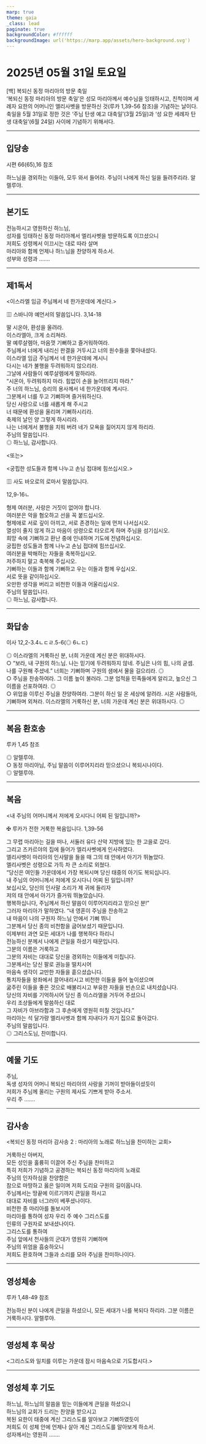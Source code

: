```yaml
---
marp: true
theme: gaia
_class: lead
paginate: true
backgroundColor: #ffffff
backgroundImage: url('https://marp.app/assets/hero-background.svg')
---
```


# 2025년 05월 31일 토요일

[백] 복되신 동정 마리아의 방문 축일  
‘복되신 동정 마리아의 방문 축일’은 성모 마리아께서 예수님을 잉태하시고, 친척이며 세례자 요한의 어머니인 엘리사벳을 방문하신 것(루카 1,39-56 참조)을 기념하는 날이다. 축일을 5월 31일로 정한 것은 ‘주님 탄생 예고 대축일’(3월 25일)과 ‘성 요한 세례자 탄생 대축일’(6월 24일) 사이에 기념하기 위해서다.




---

## 입당송

시편 66(65),16 참조

하느님을 경외하는 이들아, 모두 와서 들어라. 주님이 나에게 하신 일을 들려주리라. 알렐루야.  
  


---

## 본기도

전능하시고 영원하신 하느님,  
성자를 잉태하신 동정 마리아께서 엘리사벳을 방문하도록 이끄셨으니  
저희도 성령께서 이끄시는 대로 따라 살며  
마리아와 함께 언제나 하느님을 찬양하게 하소서.  
성부와 성령과 …….  
  


---

## 제1독서

<이스라엘 임금 주님께서 네 한가운데에 계신다.>

▥ 스바니야 예언서의 말씀입니다. 3,14-18

딸 시온아, 환성을 올려라.  
이스라엘아, 크게 소리쳐라.  
딸 예루살렘아, 마음껏 기뻐하고 즐거워하여라.  
주님께서 너에게 내리신 판결을 거두시고 너의 원수들을 쫓아내셨다.  
이스라엘 임금 주님께서 네 한가운데에 계시니  
다시는 네가 불행을 두려워하지 않으리라.  
그날에 사람들이 예루살렘에게 말하리라.  
“시온아, 두려워하지 마라. 힘없이 손을 늘어뜨리지 마라.”  
주 너의 하느님, 승리의 용사께서 네 한가운데에 계시다.  
그분께서 너를 두고 기뻐하며 즐거워하신다.  
당신 사랑으로 너를 새롭게 해 주시고  
너 때문에 환성을 올리며 기뻐하시리라.  
축제의 날인 양 그렇게 하시리라.  
나는 너에게서 불행을 치워 버려 네가 모욕을 짊어지지 않게 하리라.  
주님의 말씀입니다.  
◎ 하느님, 감사합니다.  
  
<또는>  
  
<궁핍한 성도들과 함께 나누고 손님 접대에 힘쓰십시오.>  
  
  
▥ 사도 바오로의 로마서 말씀입니다.  
  
  
12,9-16ㄴ  
  
형제 여러분, 사랑은 거짓이 없어야 합니다.  
여러분은 악을 혐오하고 선을 꼭 붙드십시오.  
형제애로 서로 깊이 아끼고, 서로 존경하는 일에 먼저 나서십시오.  
열성이 줄지 않게 하고 마음이 성령으로 타오르게 하며 주님을 섬기십시오.  
희망 속에 기뻐하고 환난 중에 인내하며 기도에 전념하십시오.  
궁핍한 성도들과 함께 나누고 손님 접대에 힘쓰십시오.  
여러분을 박해하는 자들을 축복하십시오.  
저주하지 말고 축복해 주십시오.  
기뻐하는 이들과 함께 기뻐하고 우는 이들과 함께 우십시오.  
서로 뜻을 같이하십시오.  
오만한 생각을 버리고 비천한 이들과 어울리십시오.  
주님의 말씀입니다.  
◎ 하느님, 감사합니다.  


---

## 화답송

이사 12,2-3.4ㄴㄷㄹ.5-6(◎ 6ㄴㄷ)

◎ 이스라엘의 거룩하신 분, 너희 가운데 계신 분은 위대하시다.  
○ “보라, 내 구원의 하느님. 나는 믿기에 두려워하지 않네. 주님은 나의 힘, 나의 굳셈. 나를 구원해 주셨네.” 너희는 기뻐하며 구원의 샘에서 물을 길으리라. ◎  
○ 주님을 찬송하여라. 그 이름 높이 불러라. 그분 업적을 민족들에게 알리고, 높으신 그 이름을 선포하여라. ◎  
○ 위업을 이루신 주님을 찬양하여라. 그분이 하신 일 온 세상에 알려라. 시온 사람들아, 기뻐하며 외쳐라. 이스라엘의 거룩하신 분, 너희 가운데 계신 분은 위대하시다. ◎  
  


---

## 복음 환호송

루카 1,45 참조

◎ 알렐루야.  
○ 동정 마리아님, 주님 말씀이 이루어지리라 믿으셨으니 복되시나이다.  
◎ 알렐루야.  
  


---

## 복음

<내 주님의 어머니께서 저에게 오시다니 어찌 된 일입니까?>

✠ 루카가 전한 거룩한 복음입니다. 1,39-56

그 무렵 마리아는 길을 떠나, 서둘러 유다 산악 지방에 있는 한 고을로 갔다.  
그리고 즈카르야의 집에 들어가 엘리사벳에게 인사하였다.  
엘리사벳이 마리아의 인사말을 들을 때 그의 태 안에서 아기가 뛰놀았다.  
엘리사벳은 성령으로 가득 차 큰 소리로 외쳤다.  
“당신은 여인들 가운데에서 가장 복되시며 당신 태중의 아기도 복되십니다.  
내 주님의 어머니께서 저에게 오시다니 어찌 된 일입니까?  
보십시오, 당신의 인사말 소리가 제 귀에 들리자  
저의 태 안에서 아기가 즐거워 뛰놀았습니다.  
행복하십니다, 주님께서 하신 말씀이 이루어지리라고 믿으신 분!”  
그러자 마리아가 말하였다. “내 영혼이 주님을 찬송하고  
내 마음이 나의 구원자 하느님 안에서 기뻐 뛰니  
그분께서 당신 종의 비천함을 굽어보셨기 때문입니다.  
이제부터 과연 모든 세대가 나를 행복하다 하리니  
전능하신 분께서 나에게 큰일을 하셨기 때문입니다.  
그분의 이름은 거룩하고  
그분의 자비는 대대로 당신을 경외하는 이들에게 미칩니다.  
그분께서는 당신 팔로 권능을 떨치시어  
마음속 생각이 교만한 자들을 흩으셨습니다.  
통치자들을 왕좌에서 끌어내리시고 비천한 이들을 들어 높이셨으며  
굶주린 이들을 좋은 것으로 배불리시고 부유한 자들을 빈손으로 내치셨습니다.  
당신의 자비를 기억하시어 당신 종 이스라엘을 거두어 주셨으니  
우리 조상들에게 말씀하신 대로  
그 자비가 아브라함과 그 후손에게 영원히 미칠 것입니다.”  
마리아는 석 달가량 엘리사벳과 함께 지내다가 자기 집으로 돌아갔다.  
주님의 말씀입니다.  
◎ 그리스도님, 찬미합니다.  
  


---

## 예물 기도

주님,  
독생 성자의 어머니 복되신 마리아의 사랑을 기꺼이 받아들이셨듯이  
저희가 주님께 올리는 구원의 제사도 기쁘게 받아 주소서.  
우리 주 …….  
  


---

## 감사송

<복되신 동정 마리아 감사송 2 : 마리아의 노래로 하느님을 찬미하는 교회>

거룩하신 아버지,  
모든 성인을 훌륭히 이끌어 주신 주님을 찬미하고  
특히 저희가 기념하고 공경하는 복되신 동정 마리아의 노래로  
주님의 인자하심을 찬양함은  
참으로 마땅하고 옳은 일이며 저희 도리요 구원의 길이옵니다.  
주님께서는 땅끝에 이르기까지 큰일을 하시고  
대대로 자비를 너그러이 베푸셨나이다.  
비천한 종 마리아를 돌보시어  
마리아를 통하여 성자 우리 주 예수 그리스도를  
인류의 구원자로 보내셨나이다.  
그리스도를 통하여  
주님 앞에서 천사들의 군대가 영원히 기뻐하며  
주님의 위엄을 흠숭하오니  
저희도 환호하며 그들과 소리를 모아 주님을 찬미하나이다.  
  


---

## 영성체송

루카 1,48-49 참조

전능하신 분이 나에게 큰일을 하셨으니, 모든 세대가 나를 복되다 하리라. 그분 이름은 거룩하시다. 알렐루야.  
  


---

## 영성체 후 묵상

<그리스도와 일치를 이루는 가운데 잠시 마음속으로 기도합시다.>  


---

## 영성체 후 기도

하느님, 하느님의 말씀을 믿는 이들에게 큰일을 하셨으니  
하느님의 교회가 드리는 찬양을 받으시고  
복된 요한이 태중에 계신 그리스도를 알아보고 기뻐하였듯이  
저희도 이 성체 안에 언제나 살아 계신 그리스도를 알아보게 하소서.  
성자께서는 영원히 …….